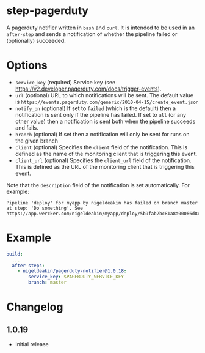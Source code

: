 # step-pagerduty

A pagerduty notifier written in `bash` and `curl`.
It is intended to be used in an `after-step` and sends a notification of whether the pipeline failed or (optionally) succeeded.

# Options

- `service_key` (required) Service key (see https://v2.developer.pagerduty.com/docs/trigger-events).
- `url` (optional) URL to which notifications will be sent. The default value is `https://events.pagerduty.com/generic/2010-04-15/create_event.json`
- `notify_on` (optional) If set to `failed` (which is the default) then a notification is sent only if the pipeline has failed.
              If set to `all` (or any other value) then a notification is sent both when the pipeline succeeds and fails.
- `branch` (optional) If set then a notification will only be sent for runs on the given branch
- `client` (optional) Specifies the `client` field of the notification. This is defined as the name of the monitoring client that is triggering this event. 
- `client_url` (optional) Specifies the `client_url` field of the notification. This is defined as the URL of the monitoring client that is triggering this event. 

Note that the `description` field of the notification is set automatically. For example:
```
Pipeline 'deploy' for myapp by nigeldeakin has failed on branch master at step: 'Do something'. See https://app.wercker.com/nigeldeakin/myapp/deploy/5b9fab2bc81a8a00066d8c1b.
```

# Example

```yaml
build:
  ...
  after-steps:
    - nigeldeakin/pagerduty-notifier@1.0.18:
        service_key: $PAGERDUTY_SERVICE_KEY 
        branch: master   
```

# Changelog

## 1.0.19

- Initial release

